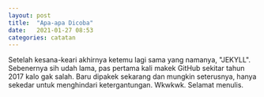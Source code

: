 ```yaml
---
layout: post
title:  "Apa-apa Dicoba"
date:   2021-01-27 08:53
categories: catatan
---
```

Setelah kesana-keari akhirnya ketemu lagi sama yang namanya, "JEKYLL".
Sebenernya sih udah lama, pas pertama kali makek GitHub sekitar tahun 2017 kalo gak salah. Baru dipakek sekarang dan mungkin seterusnya, hanya sekedar untuk menghindari ketergantungan. Wkwkwk.
Selamat menulis.

